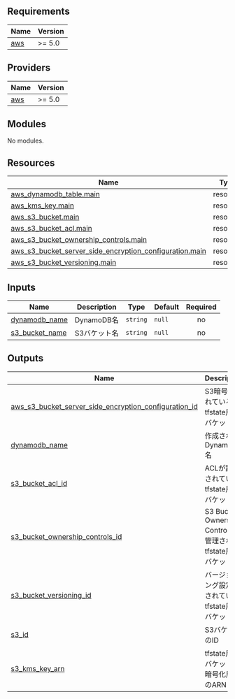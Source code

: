 <!-- BEGIN_TF_DOCS -->
## Requirements

| Name | Version |
|------|---------|
| <a name="requirement_aws"></a> [aws](#requirement\_aws) | >= 5.0 |

## Providers

| Name | Version |
|------|---------|
| <a name="provider_aws"></a> [aws](#provider\_aws) | >= 5.0 |

## Modules

No modules.

## Resources

| Name | Type |
|------|------|
| [aws_dynamodb_table.main](https://registry.terraform.io/providers/hashicorp/aws/latest/docs/resources/dynamodb_table) | resource |
| [aws_kms_key.main](https://registry.terraform.io/providers/hashicorp/aws/latest/docs/resources/kms_key) | resource |
| [aws_s3_bucket.main](https://registry.terraform.io/providers/hashicorp/aws/latest/docs/resources/s3_bucket) | resource |
| [aws_s3_bucket_acl.main](https://registry.terraform.io/providers/hashicorp/aws/latest/docs/resources/s3_bucket_acl) | resource |
| [aws_s3_bucket_ownership_controls.main](https://registry.terraform.io/providers/hashicorp/aws/latest/docs/resources/s3_bucket_ownership_controls) | resource |
| [aws_s3_bucket_server_side_encryption_configuration.main](https://registry.terraform.io/providers/hashicorp/aws/latest/docs/resources/s3_bucket_server_side_encryption_configuration) | resource |
| [aws_s3_bucket_versioning.main](https://registry.terraform.io/providers/hashicorp/aws/latest/docs/resources/s3_bucket_versioning) | resource |

## Inputs

| Name | Description | Type | Default | Required |
|------|-------------|------|---------|:--------:|
| <a name="input_dynamodb_name"></a> [dynamodb\_name](#input\_dynamodb\_name) | DynamoDB名 | `string` | `null` | no |
| <a name="input_s3_bucket_name"></a> [s3\_bucket\_name](#input\_s3\_bucket\_name) | S3バケット名 | `string` | `null` | no |

## Outputs

| Name | Description |
|------|-------------|
| <a name="output_aws_s3_bucket_server_side_encryption_configuration_id"></a> [aws\_s3\_bucket\_server\_side\_encryption\_configuration\_id](#output\_aws\_s3\_bucket\_server\_side\_encryption\_configuration\_id) | S3暗号化されているtfstate用S3バケット名 |
| <a name="output_dynamodb_name"></a> [dynamodb\_name](#output\_dynamodb\_name) | 作成されたDynamoDB名 |
| <a name="output_s3_bucket_acl_id"></a> [s3\_bucket\_acl\_id](#output\_s3\_bucket\_acl\_id) | ACLが設定されているtfstate用S3バケット名 |
| <a name="output_s3_bucket_ownership_controls_id"></a> [s3\_bucket\_ownership\_controls\_id](#output\_s3\_bucket\_ownership\_controls\_id) | S3 Bucket Ownership Controlsで管理されるtfstate用S3バケット名 |
| <a name="output_s3_bucket_versioning_id"></a> [s3\_bucket\_versioning\_id](#output\_s3\_bucket\_versioning\_id) | バージョニング設定がされているtfstate用S3バケット名 |
| <a name="output_s3_id"></a> [s3\_id](#output\_s3\_id) | S3バケットのID |
| <a name="output_s3_kms_key_arn"></a> [s3\_kms\_key\_arn](#output\_s3\_kms\_key\_arn) | tfstate用S3バケットの暗号化用鍵のARN |
<!-- END_TF_DOCS -->